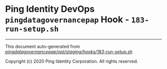 
# Ping Identity DevOps `pingdatagovernancepap` Hook - `183-run-setup.sh`

---
This document auto-generated from _[pingdatagovernancepap/opt/staging/hooks/183-run-setup.sh](https://github.com/pingidentity/pingidentity-docker-builds/blob/master/pingdatagovernancepap/opt/staging/hooks/183-run-setup.sh)_

Copyright (c) 2020 Ping Identity Corporation. All rights reserved.
